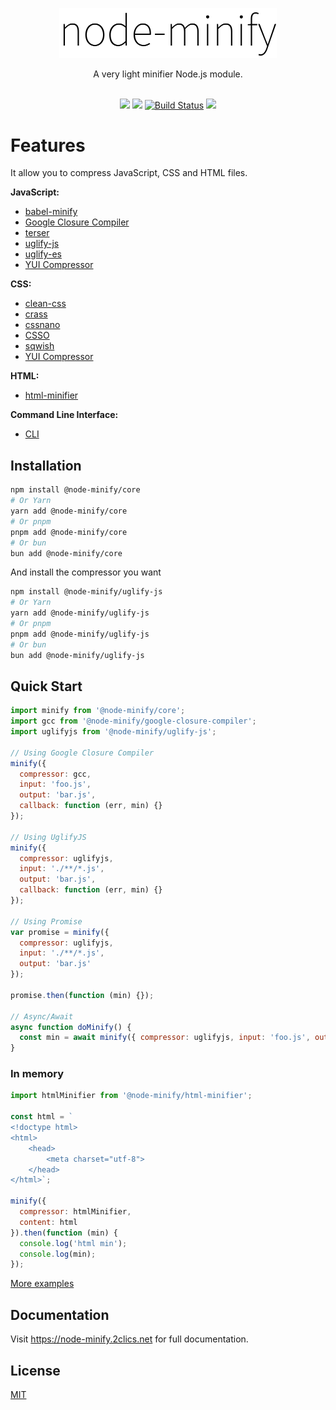 <p align="center"><img src="/static/node-minify.svg" width="348" alt="node-minify"></p>

<p align="center">A very light minifier Node.js module.</p>

<p align="center">
  <br>
  <a href="https://npmjs.org/package/@node-minify/core"><img src="https://img.shields.io/npm/v/@node-minify/core.svg"></a>
  <a href="https://npmjs.org/package/@node-minify/core"><img src="https://img.shields.io/npm/dm/@node-minify/core.svg"></a>
  <a href="https://github.com/srod/node-minify/actions"><img alt="Build Status" src="https://img.shields.io/endpoint.svg?url=https%3A%2F%2Factions-badge.atrox.dev%2Fsrod%2Fnode-minify%2Fbadge%3Fref%3Ddevelop&style=flat" /></a>
  <a href="https://codecov.io/gh/srod/node-minify"><img src="https://codecov.io/gh/srod/node-minify/branch/develop/graph/badge.svg"></a>
</p>

# Features

It allow you to compress JavaScript, CSS and HTML files.

**JavaScript:**

- [babel-minify](https://node-minify.2clics.net/compressors/babel-minify)
- [Google Closure Compiler](https://node-minify.2clics.net/compressors/gcc)
- [terser](https://node-minify.2clics.net/compressors/terser)
- [uglify-js](https://node-minify.2clics.net/compressors/uglify-js)
- [uglify-es](https://node-minify.2clics.net/compressors/uglify-es)
- [YUI Compressor](https://node-minify.2clics.net/compressors/yui)

**CSS:**

- [clean-css](https://node-minify.2clics.net/compressors/clean-css)
- [crass](https://node-minify.2clics.net/compressors/crass)
- [cssnano](https://node-minify.2clics.net/compressors/cssnano)
- [CSSO](https://node-minify.2clics.net/compressors/csso)
- [sqwish](https://node-minify.2clics.net/compressors/sqwish)
- [YUI Compressor](https://node-minify.2clics.net/compressors/yui)

**HTML:**

- [html-minifier](https://node-minify.2clics.net/compressors/html-minifier)

**Command Line Interface:**

- [CLI](https://node-minify.2clics.net/cli)

## Installation

```bash
npm install @node-minify/core
# Or Yarn
yarn add @node-minify/core
# Or pnpm
pnpm add @node-minify/core
# Or bun
bun add @node-minify/core
```

And install the compressor you want

```bash
npm install @node-minify/uglify-js
# Or Yarn
yarn add @node-minify/uglify-js
# Or pnpm
pnpm add @node-minify/uglify-js
# Or bun
bun add @node-minify/uglify-js
```

## Quick Start

```js
import minify from '@node-minify/core';
import gcc from '@node-minify/google-closure-compiler';
import uglifyjs from '@node-minify/uglify-js';

// Using Google Closure Compiler
minify({
  compressor: gcc,
  input: 'foo.js',
  output: 'bar.js',
  callback: function (err, min) {}
});

// Using UglifyJS
minify({
  compressor: uglifyjs,
  input: './**/*.js',
  output: 'bar.js',
  callback: function (err, min) {}
});

// Using Promise
var promise = minify({
  compressor: uglifyjs,
  input: './**/*.js',
  output: 'bar.js'
});

promise.then(function (min) {});

// Async/Await
async function doMinify() {
  const min = await minify({ compressor: uglifyjs, input: 'foo.js', output: 'bar.js' });
}
```

### In memory

```js
import htmlMinifier from '@node-minify/html-minifier';

const html = `
<!doctype html>
<html>
    <head>
        <meta charset="utf-8">
    </head>
</html>`;

minify({
  compressor: htmlMinifier,
  content: html
}).then(function (min) {
  console.log('html min');
  console.log(min);
});
```

[More examples](https://github.com/srod/node-minify/blob/master/examples/server.mjs)

## Documentation

Visit https://node-minify.2clics.net for full documentation.

## License

[MIT](LICENSE)
